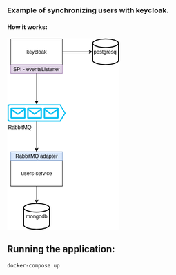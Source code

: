 ### Example of synchronizing users with keycloak.
#### How it works:
![](poc-diagram.png)

## Running the application:
```
docker-compose up
```